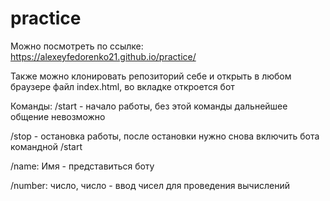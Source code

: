 # practice
Можно посмотреть по ссылке: https://alexeyfedorenko21.github.io/practice/

Также можно клонировать репозиторий себе и открыть в любом браузере файл index.html, во вкладке откроется бот

Команды:
/start - начало работы, без этой команды дальнейшее общение невозможно

/stop - остановка работы, после остановки нужно снова включить бота командной /start

/name: Имя - представиться боту

/number: число, число - ввод чисел для проведения вычислений

